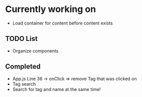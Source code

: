# Currently working on

* Load container for content before content exists

## TODO List

* Organize components

## Completed

* App.js Line 36 -> onClick => remove Tag that was clicked on
* Tag search
* Search for tag and name at the same time!
